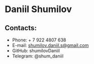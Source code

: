 # Daniil Shumilov

## Contacts:
* Phone: + 7 922 4807 638
* E-mail: shumilov.daniil.s@gmail.com
* GitHub: shumilovDaniil
* Telegram: @shum_daniil